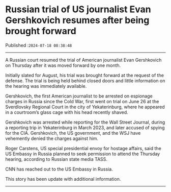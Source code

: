 # Russian trial of US journalist Evan Gershkovich resumes after being brought forward

Published :`2024-07-18 08:38:48`

---

A Russian court resumed the trial of American journalist Evan Gershkovich on Thursday after it was moved forward by one month.

Initially slated for August, his trial was brought forward at the request of the defense. The trial is being held behind closed doors and little information on the hearing was immediately available.

Gershkovich, the first American journalist to be arrested on espionage charges in Russia since the Cold War, first went on trial on June 26 at the Sverdlovsky Regional Court in the city of Yekaterinburg, where he appeared in a courtroom’s glass cage with his head recently shaved.

Gershkovich was arrested while reporting for the Wall Street Journal, during a reporting trip in Yekaterinburg in March 2023, and later accused of spying for the CIA. Gershkovich, the US government, and the WSJ have vehemently denied the charges against him.

Roger Carstens, US special presidential envoy for hostage affairs, said the US Embassy in Russia planned to seek permission to attend the Thursday hearing, according to Russian state media TASS.

CNN has reached out to the US Embassy in Russia.

This story has been update with additional information.

---

